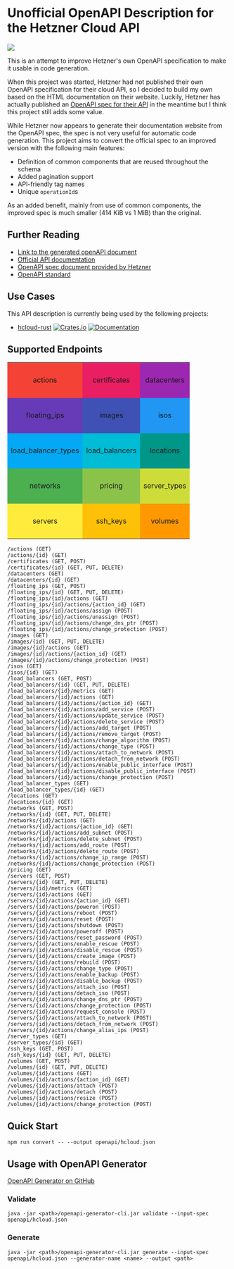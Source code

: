 # Unofficial OpenAPI Description for the Hetzner Cloud API

![](https://github.com/MaximilianKoestler/hcloud-openapi/workflows/CI%20Build%20and%20OpenAPI%20Spec%20Generation/badge.svg)

This is an attempt to improve Hetzner's own OpenAPI specification to make it usable in code generation.

When this project was started, Hetzner had not published their own OpenAPI specification for their cloud API, so I decided to build my own based on the HTML documentation on their website.
Luckily, Hetzner has actually published an [OpenAPI spec for their API](https://docs.hetzner.cloud/spec.json) in the meantime but I think this project still adds some value.

While Hetzner now appears to generate their documentation website from the OpenAPI spec, the spec is not very useful for automatic code generation.
This project aims to convert the official spec to an improved version with the following main features:

- Definition of common components that are reused throughout the schema
- Added pagination support
- API-friendly tag names
- Unique `operationId`s

As an added benefit, mainly from use of common components, the improved spec is much smaller (414 KiB vs 1 MiB) than the original.

## Further Reading

- [Link to the generated openAPI document](openapi/hcloud.json)
- [Official API documentation](https://docs.hetzner.cloud/)
- [OpenAPI spec document provided by Hetzner](https://docs.hetzner.cloud/spec.json)
- [OpenAPI standard](https://swagger.io/specification/)

## Use Cases
This API description is currently being used by the following projects:
- [hcloud-rust](https://github.com/HenningHolmDE/hcloud-rust)
  [![Crates.io](https://img.shields.io/crates/v/hcloud.svg)](https://crates.io/crates/hcloud)
  [![Documentation](https://docs.rs/hcloud/badge.svg)](https://docs.rs/hcloud/)

## Supported Endpoints
<table style="text-align: center">
  <tr height="80">
    <td style="background-color:#f44336">actions</td>
    <td style="background-color:#E91E63">certificates</td>
    <td style="background-color:#9C27B0">datacenters</td>
  </tr>
  <tr height="80">
    <td style="background-color:#673AB7">floating_ips</td>
    <td style="background-color:#3F51B5">images</td>
    <td style="background-color:#2196F3">isos</td>
  </tr>
  <tr height="80">
    <td style="background-color:#03A9F4">load_balancer_types</td>
    <td style="background-color:#00BCD4">load_balancers</td>
    <td style="background-color:#009688">locations</td>
  </tr>
  <tr height="80">
    <td style="background-color:#4CAF50">networks</td>
    <td style="background-color:#8BC34A">pricing</td>
    <td style="background-color:#CDDC39">server_types</td>
  </tr>
  <tr height="80">
    <td style="background-color:#FFEB3B">servers</td>
    <td style="background-color:#FFC107">ssh_keys</td>
    <td style="background-color:#FF9800">volumes</td>
  </tr>
</table>

```
/actions (GET)
/actions/{id} (GET)
/certificates (GET, POST)
/certificates/{id} (GET, PUT, DELETE)
/datacenters (GET)
/datacenters/{id} (GET)
/floating_ips (GET, POST)
/floating_ips/{id} (GET, PUT, DELETE)
/floating_ips/{id}/actions (GET)
/floating_ips/{id}/actions/{action_id} (GET)
/floating_ips/{id}/actions/assign (POST)
/floating_ips/{id}/actions/unassign (POST)
/floating_ips/{id}/actions/change_dns_ptr (POST)
/floating_ips/{id}/actions/change_protection (POST)
/images (GET)
/images/{id} (GET, PUT, DELETE)
/images/{id}/actions (GET)
/images/{id}/actions/{action_id} (GET)
/images/{id}/actions/change_protection (POST)
/isos (GET)
/isos/{id} (GET)
/load_balancers (GET, POST)
/load_balancers/{id} (GET, PUT, DELETE)
/load_balancers/{id}/metrics (GET)
/load_balancers/{id}/actions (GET)
/load_balancers/{id}/actions/{action_id} (GET)
/load_balancers/{id}/actions/add_service (POST)
/load_balancers/{id}/actions/update_service (POST)
/load_balancers/{id}/actions/delete_service (POST)
/load_balancers/{id}/actions/add_target (POST)
/load_balancers/{id}/actions/remove_target (POST)
/load_balancers/{id}/actions/change_algorithm (POST)
/load_balancers/{id}/actions/change_type (POST)
/load_balancers/{id}/actions/attach_to_network (POST)
/load_balancers/{id}/actions/detach_from_network (POST)
/load_balancers/{id}/actions/enable_public_interface (POST)
/load_balancers/{id}/actions/disable_public_interface (POST)
/load_balancers/{id}/actions/change_protection (POST)
/load_balancer_types (GET)
/load_balancer_types/{id} (GET)
/locations (GET)
/locations/{id} (GET)
/networks (GET, POST)
/networks/{id} (GET, PUT, DELETE)
/networks/{id}/actions (GET)
/networks/{id}/actions/{action_id} (GET)
/networks/{id}/actions/add_subnet (POST)
/networks/{id}/actions/delete_subnet (POST)
/networks/{id}/actions/add_route (POST)
/networks/{id}/actions/delete_route (POST)
/networks/{id}/actions/change_ip_range (POST)
/networks/{id}/actions/change_protection (POST)
/pricing (GET)
/servers (GET, POST)
/servers/{id} (GET, PUT, DELETE)
/servers/{id}/metrics (GET)
/servers/{id}/actions (GET)
/servers/{id}/actions/{action_id} (GET)
/servers/{id}/actions/poweron (POST)
/servers/{id}/actions/reboot (POST)
/servers/{id}/actions/reset (POST)
/servers/{id}/actions/shutdown (POST)
/servers/{id}/actions/poweroff (POST)
/servers/{id}/actions/reset_password (POST)
/servers/{id}/actions/enable_rescue (POST)
/servers/{id}/actions/disable_rescue (POST)
/servers/{id}/actions/create_image (POST)
/servers/{id}/actions/rebuild (POST)
/servers/{id}/actions/change_type (POST)
/servers/{id}/actions/enable_backup (POST)
/servers/{id}/actions/disable_backup (POST)
/servers/{id}/actions/attach_iso (POST)
/servers/{id}/actions/detach_iso (POST)
/servers/{id}/actions/change_dns_ptr (POST)
/servers/{id}/actions/change_protection (POST)
/servers/{id}/actions/request_console (POST)
/servers/{id}/actions/attach_to_network (POST)
/servers/{id}/actions/detach_from_network (POST)
/servers/{id}/actions/change_alias_ips (POST)
/server_types (GET)
/server_types/{id} (GET)
/ssh_keys (GET, POST)
/ssh_keys/{id} (GET, PUT, DELETE)
/volumes (GET, POST)
/volumes/{id} (GET, PUT, DELETE)
/volumes/{id}/actions (GET)
/volumes/{id}/actions/{action_id} (GET)
/volumes/{id}/actions/attach (POST)
/volumes/{id}/actions/detach (POST)
/volumes/{id}/actions/resize (POST)
/volumes/{id}/actions/change_protection (POST)
```

## Quick Start

```
npm run convert -- --output openapi/hcloud.json
```

## Usage with OpenAPI Generator

[OpenAPI Generator on GitHub](https://github.com/OpenAPITools/openapi-generator)

### Validate

```
java -jar <path>/openapi-generator-cli.jar validate --input-spec openapi/hcloud.json
```

### Generate

```
java -jar <path>/openapi-generator-cli.jar generate --input-spec openapi/hcloud.json --generator-name <name> --output <path>
```
